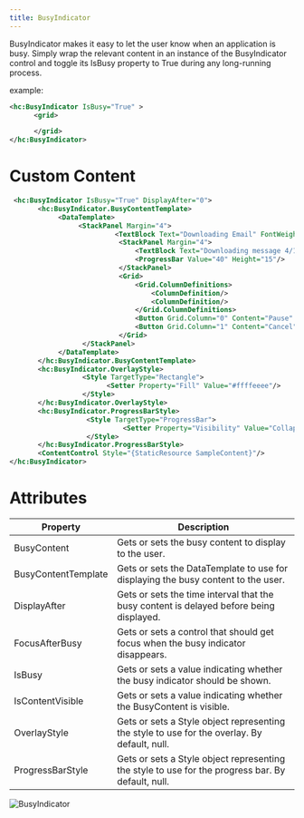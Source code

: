 ```yaml
---
title: BusyIndicator
---
```


BusyIndicator makes it easy to let the user know when an application is busy. Simply wrap the relevant content in an instance of the BusyIndicator control and toggle its IsBusy property to True during any long-running process.

example:

``` xml
<hc:BusyIndicator IsBusy="True" >
      <grid>

      </grid>
</hc:BusyIndicator>
```

# Custom Content

``` xml
 <hc:BusyIndicator IsBusy="True" DisplayAfter="0">
       <hc:BusyIndicator.BusyContentTemplate>
            <DataTemplate>
                 <StackPanel Margin="4">
                          <TextBlock Text="Downloading Email" FontWeight="Bold" HorizontalAlignment="Center"/>
                           <StackPanel Margin="4">
                               <TextBlock Text="Downloading message 4/10..."/>
                               <ProgressBar Value="40" Height="15"/>
                           </StackPanel>
                           <Grid>
                               <Grid.ColumnDefinitions>
                                   <ColumnDefinition/>
                                   <ColumnDefinition/>
                               </Grid.ColumnDefinitions>
                               <Button Grid.Column="0" Content="Pause" HorizontalAlignment="Right" Margin="0 0 2 0"/>
                               <Button Grid.Column="1" Content="Cancel" HorizontalAlignment="Left" Margin="2 0 0 0"/>
                           </Grid>
                  </StackPanel>
            </DataTemplate>
       </hc:BusyIndicator.BusyContentTemplate>
       <hc:BusyIndicator.OverlayStyle>
                  <Style TargetType="Rectangle">
                        <Setter Property="Fill" Value="#ffffeeee"/>
                  </Style>
       </hc:BusyIndicator.OverlayStyle>
       <hc:BusyIndicator.ProgressBarStyle>
                   <Style TargetType="ProgressBar">
                            <Setter Property="Visibility" Value="Collapsed"/>
                   </Style>
       </hc:BusyIndicator.ProgressBarStyle>
       <ContentControl Style="{StaticResource SampleContent}"/>
</hc:BusyIndicator>
```

# Attributes
|Property|Description|
| --- | ---|
|BusyContent	|Gets or sets the busy content to display to the user.|
|BusyContentTemplate|	Gets or sets the DataTemplate to use for displaying the busy content to the user.|
|DisplayAfter	|Gets or sets the time interval that the busy content is delayed before being displayed.|
|FocusAfterBusy	|Gets or sets a control that should get focus when the busy indicator disappears.|
|IsBusy	|Gets or sets a value indicating whether the busy indicator should be shown.|
|IsContentVisible|	Gets or sets a value indicating whether the BusyContent is visible.|
|OverlayStyle	|Gets or sets a Style object representing the style to use for the overlay. By default, null.|
|ProgressBarStyle|	Gets or sets a Style object representing the style to use for the progress bar. By default, null.|

![BusyIndicator](https://user-images.githubusercontent.com/9213496/112822135-c63b3900-909c-11eb-9e2f-33d34a323c02.gif)
